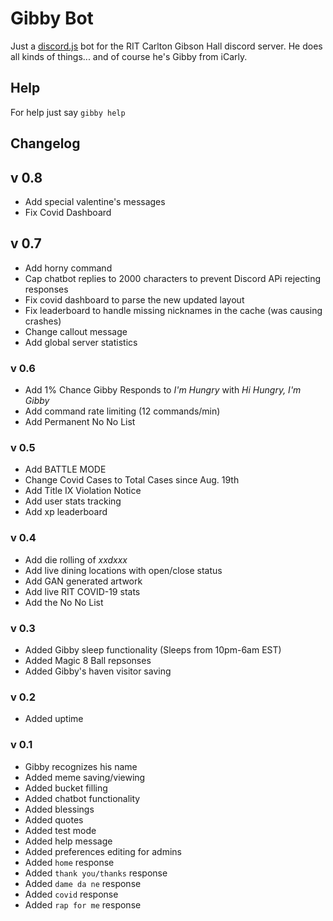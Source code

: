 # Gibby Bot

Just a [discord.js](https://discord.js.org/) bot for the RIT Carlton Gibson Hall discord server. He does all kinds of things... and of course he's Gibby from iCarly.

## Help

For help just say `gibby help`

## Changelog

## v 0.8
- Add special valentine's messages
- Fix Covid Dashboard

## v 0.7
- Add horny command
- Cap chatbot replies to 2000 characters to prevent Discord APi rejecting responses
- Fix covid dashboard to parse the new updated layout
- Fix leaderboard to handle missing nicknames in the cache (was causing crashes)
- Change callout message
- Add global server statistics

### v 0.6
- Add 1% Chance Gibby Responds to *I'm Hungry* with *Hi Hungry, I'm Gibby*
- Add command rate limiting (12 commands/min)
- Add Permanent No No List

### v 0.5
- Add BATTLE MODE
- Change Covid Cases to Total Cases since Aug. 19th
- Add Title IX Violation Notice
- Add user stats tracking
- Add xp leaderboard

### v 0.4
- Add die rolling of *xxdxxx*
- Add live dining locations with open/close status
- Add GAN generated artwork
- Add live RIT COVID-19 stats
- Add the No No List

### v 0.3
- Added Gibby sleep functionality (Sleeps from 10pm-6am EST)
- Added Magic 8 Ball repsonses
- Added Gibby's haven visitor saving

### v 0.2
- Added uptime

### v 0.1
- Gibby recognizes his name
- Added meme saving/viewing
- Added bucket filling
- Added chatbot functionality
- Added blessings
- Added quotes
- Added test mode
- Added help message
- Added preferences editing for admins
- Added `home` response
- Added `thank you/thanks` response
- Added `dame da ne` response
- Added `covid` response
- Added `rap for me` response
